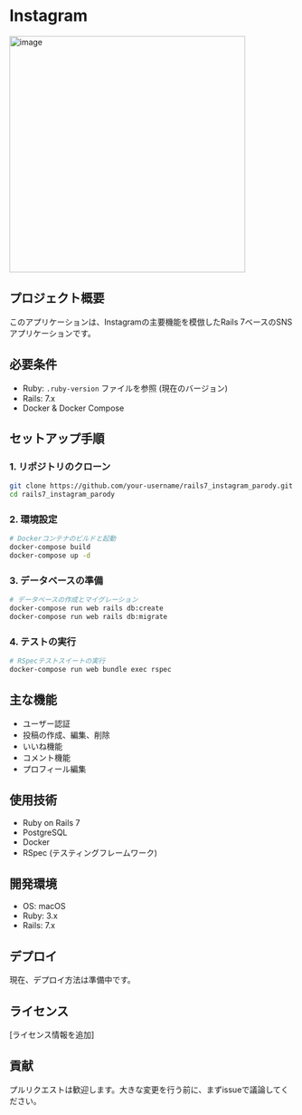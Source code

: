 # Instagram 

<img width="417" alt="image" src="https://github.com/user-attachments/assets/da47eca2-3c0b-4e3e-bb92-fb1f417de478" />

## プロジェクト概要
このアプリケーションは、Instagramの主要機能を模倣したRails 7ベースのSNSアプリケーションです。

## 必要条件
- Ruby: `.ruby-version` ファイルを参照 (現在のバージョン)
- Rails: 7.x
- Docker & Docker Compose

## セットアップ手順

### 1. リポジトリのクローン
```bash
git clone https://github.com/your-username/rails7_instagram_parody.git
cd rails7_instagram_parody
```

### 2. 環境設定
```bash
# Dockerコンテナのビルドと起動
docker-compose build
docker-compose up -d
```

### 3. データベースの準備
```bash
# データベースの作成とマイグレーション
docker-compose run web rails db:create
docker-compose run web rails db:migrate
```

### 4. テストの実行
```bash
# RSpecテストスイートの実行
docker-compose run web bundle exec rspec
```

## 主な機能
- ユーザー認証
- 投稿の作成、編集、削除
- いいね機能
- コメント機能
- プロフィール編集

## 使用技術
- Ruby on Rails 7
- PostgreSQL
- Docker
- RSpec (テスティングフレームワーク)

## 開発環境
- OS: macOS
- Ruby: 3.x
- Rails: 7.x

## デプロイ
現在、デプロイ方法は準備中です。

## ライセンス
[ライセンス情報を追加]

## 貢献
プルリクエストは歓迎します。大きな変更を行う前に、まずissueで議論してください。
